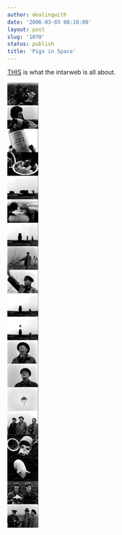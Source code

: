 ```yaml
---
author: dealingwith
date: '2006-03-03 08:18:00'
layout: post
slug: '1070'
status: publish
title: 'Pigs in Space'
---
```


[THIS][1] is what the intarweb is all about.

![](/assets/2006/03/96987694_3f925e193a_6k.jpg)

   [1]: http://www.flickr.com/photo_zoom.gne?id=96987694&size=o

